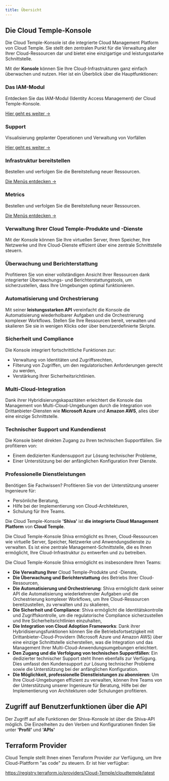 ```yaml
---
title: Übersicht
---
```


## Die Cloud Temple-Konsole

Die Cloud Temple-Konsole ist die integrierte Cloud Management Platform von Cloud Temple. Sie stellt den zentralen Punkt für die Verwaltung aller Ihrer Cloud-Ressourcen dar und bietet eine einzigartige und leistungsstarke Schnittstelle.

Mit der **Konsole** können Sie Ihre Cloud-Infrastrukturen ganz einfach überwachen und nutzen. Hier ist ein Überblick über die Hauptfunktionen:

<div class="card-grid">

  <div class="card">
    <h3>Das IAM-Modul</h3>
    <p>Entdecken Sie das IAM-Modul (Identity Access Management) der Cloud Temple-Konsole.</p>
    <a href="./iam" class="card-link">Hier geht es weiter &rarr;</a>
  </div>

  <div class="card">
    <h3>Support</h3>
    <p>Visualisierung geplanter Operationen und Verwaltung von Vorfällen</p>
    <a href="./status" class="card-link">Hier geht es weiter &rarr;</a>
  </div>

  <div class="card">
    <h3>Infrastruktur bereitstellen</h3>
    <p>Bestellen und verfolgen Sie die Bereitstellung neuer Ressourcen.</p>
    <a href="./orders" class="card-link">Die Menüs entdecken &rarr;</a>
  </div>

  <div class="card">
    <h3>Metrics</h3>
    <p>Bestellen und verfolgen Sie die Bereitstellung neuer Ressourcen.</p>
    <a href="./metrics/concepts" class="card-link">Die Menüs entdecken &rarr;</a>
  </div>

</div>

### Verwaltung Ihrer Cloud Temple-Produkte und -Dienste
Mit der Konsole können Sie Ihre virtuellen Server, Ihren Speicher, Ihre Netzwerke und Ihre Cloud-Dienste effizient über eine zentrale Schnittstelle steuern.

### Überwachung und Berichterstattung
Profitieren Sie von einer vollständigen Ansicht Ihrer Ressourcen dank integrierter Überwachungs- und Berichterstattungstools, um sicherzustellen, dass Ihre Umgebungen optimal funktionieren.

### Automatisierung und Orchestrierung
Mit seiner **leistungsstarken API** vereinfacht die Konsole die Automatisierung wiederholbarer Aufgaben und die Orchestrierung komplexer Workflows. Stellen Sie Ihre Ressourcen bereit, verwalten und skalieren Sie sie in wenigen Klicks oder über benutzerdefinierte Skripte.

### Sicherheit und Compliance
Die Konsole integriert fortschrittliche Funktionen zur:
- Verwaltung von Identitäten und Zugriffsrechten,
- Filterung von Zugriffen, um den regulatorischen Anforderungen gerecht zu werden,
- Verstärkung Ihrer Sicherheitsrichtlinien.

### Multi-Cloud-Integration
Dank ihrer Hybridisierungskapazitäten erleichtert die Konsole das Management von Multi-Cloud-Umgebungen durch die Integration von Drittanbieter-Diensten wie **Microsoft Azure** und **Amazon AWS**, alles über eine einzige Schnittstelle.

### Technischer Support und Kundendienst
Die Konsole bietet direkten Zugang zu Ihren technischen Supportfällen. Sie profitieren von:
- Einem dedizierten Kundensupport zur Lösung technischer Probleme,
- Einer Unterstützung bei der anfänglichen Konfiguration Ihrer Dienste.

### Professionelle Dienstleistungen
Benötigen Sie Fachwissen? Profitieren Sie von der Unterstützung unserer Ingenieure für:
- Persönliche Beratung,
- Hilfe bei der Implementierung von Cloud-Architekturen,
- Schulung für Ihre Teams.

Die Cloud Temple-Konsole __'Shiva'__ ist __die integrierte Cloud Management Platform__ von __Cloud Temple__.

Die Cloud Temple-Konsole Shiva ermöglicht es Ihnen, Cloud-Ressourcen wie virtuelle Server, Speicher, Netzwerke und Anwendungsdienste zu verwalten.
Es ist eine zentrale Management-Schnittstelle, die es Ihnen ermöglicht, Ihre Cloud-Infrastruktur zu entwerfen und zu betreiben.

Die Cloud Temple-Konsole Shiva ermöglicht es insbesondere Ihren Teams:

- __Die Verwaltung Ihrer__ Cloud Temple-Produkte und -Dienste,
- __Die Überwachung und Berichterstattung__ des Betriebs Ihrer Cloud-Ressourcen,
- __Die Automatisierung und Orchestrierung__: Shiva ermöglicht dank seiner API die Automatisierung wiederkehrender Aufgaben und die Orchestrierung komplexer Workflows, um Ihre Cloud-Ressourcen bereitzustellen, zu verwalten und zu skalieren,
- __Die Sicherheit und Compliance__: Shiva ermöglicht die Identitätskontrolle und Zugriffskontrolle, um die regulatorische Compliance sicherzustellen und Ihre Sicherheitsrichtlinien einzuhalten,
- __Die Integration von Cloud Adoption Frameworks__: Dank ihrer Hybridisierungsfunktionen können Sie die Betriebsfortsetzigkeit mit Drittanbieter-Cloud-Providern (Microsoft Azure und Amazon AWS) über eine einzige Schnittstelle sicherstellen, was die Integration und das Management Ihrer Multi-Cloud-Anwendungsumgebungen erleichtert.
- __Den Zugang und die Verfolgung von technischen Supportfällen__: Ein dedizierter technischer Support steht Ihnen ebenfalls zur Verfügung. Dies umfasst den Kundensupport zur Lösung technischer Probleme sowie die Unterstützung bei der anfänglichen Konfiguration.
- __Die Möglichkeit, professionelle Dienstleistungen zu abonnieren__: Um Ihre Cloud-Umgebungen effizient zu verwalten, können Ihre Teams von der Unterstützung unserer Ingenieure für Beratung, Hilfe bei der Implementierung von Architekturen oder Schulungen profitieren.

## Zugriff auf Benutzerfunktionen über die API

Der Zugriff auf alle Funktionen der Shiva-Konsole ist über die Shiva-API möglich.
Die Einzelheiten zu den Verben und Konfigurationen finden Sie unter __'Profil'__ und __'APIs'__

## Terraform Provider

Cloud Temple stellt Ihnen einen Terraform Provider zur Verfügung, um Ihre Cloud-Plattform "as code" zu steuern. Er ist hier verfügbar:

https://registry.terraform.io/providers/Cloud-Temple/cloudtemple/latest